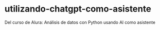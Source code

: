 # utilizando-chatgpt-como-asistente
Del curso de Alura: Análisis de datos con Python usando AI como asistente
